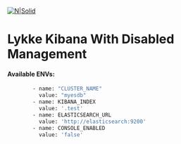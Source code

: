 [![N|Solid](https://settings-test-k8s.lykkex.net/images/lykke_new.svg)]()

# Lykke Kibana With Disabled Management



#### Available ENVs:
```sh
        - name: "CLUSTER_NAME"
          value: "myesdb"
        - name: KIBANA_INDEX
          value: '.test'
        - name: ELASTICSEARCH_URL
          value: 'http://elasticsearch:9200'  
        - name: CONSOLE_ENABLED
          value: 'false' 
```

